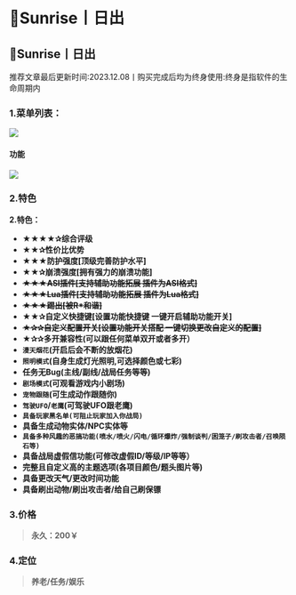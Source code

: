 # 🌄Sunrise丨日出

## 🌄Sunrise丨日出

推荐文章最后更新时间:2023.12.08丨购买完成后均为终身使用:终身是指软件的生命周期内

### **1.菜单列表：** <a href="#id-1.-cai-dan-lie-biao" id="id-1.-cai-dan-lie-biao"></a>

![](https://docs.hzz.im/\~gitbook/image?url=https%3A%2F%2F1382592200-files.gitbook.io%2F%7E%2Ffiles%2Fv0%2Fb%2Fgitbook-x-prod.appspot.com%2Fo%2Fspaces%252F7YXEHggLzaiKwZjRSOD4%252Fuploads%252Fydx8vqX8RgeEnhKCyPWL%252Fsunrise%25202.0.png%3Falt%3Dmedia%26token%3Da1d59a3c-89f5-44f0-8246-6837509fe893\&width=768\&dpr=4\&quality=100\&sign=5da92325\&sv=1)

#### **功能** <a href="#gong-neng-tu" id="gong-neng-tu"></a>

![](https://docs.hzz.im/\~gitbook/image?url=https%3A%2F%2F1382592200-files.gitbook.io%2F%7E%2Ffiles%2Fv0%2Fb%2Fgitbook-x-prod.appspot.com%2Fo%2Fspaces%252F7YXEHggLzaiKwZjRSOD4%252Fuploads%252FVaoBzQQ7O8ty0691rpxQ%252FRDR2-SunRise%25E6%2597%25A5%25E5%2587%25BA-%25E5%258A%259F%25E8%2583%25BD%25E5%25B1%2595%25E7%25A4%25BA.png%3Falt%3Dmedia%26token%3D117484e0-49a4-430d-80d6-1e2fabe7e9e5\&width=768\&dpr=4\&quality=100\&sign=f65b354b\&sv=1)

### **2.特色** <a href="#id-2.-te-se" id="id-2.-te-se"></a>

**2.特色：**

* **★★★★✰综合评级**
* **★★✰性价比优势**
* **★★★防护强度\[顶级完善防护水平]**
* **★★✰崩溃强度\[拥有强力的崩溃功能]**
* ~~**★★★ASI插件\[支持辅助功能拓展 插件为ASI格式]**~~
* ~~**★★★Lua插件\[支持辅助功能拓展 插件为Lua格式]**~~
* ~~**★★★踢出\[被R\*和谐]**~~
* **★★✰自定义快捷键\[设置功能快捷键 一键开启辅助功能开关]**
* ~~**★✰✰自定义配置开关\[设置功能开关搭配 一键切换更改自定义的配置]**~~
* **★✰✰多开兼容性(可以跟任何菜单双开或者多开）**
* **`漫天烟花`(开启后会不断的放烟花)**
* **`照明模式`(自身生成灯光照明,可选择颜色或七彩)**
* **任务无Bug(主线/副线/战局任务等等)**
* **`剧场模式`(可观看游戏内小剧场)**
* **`宠物跟随`(可生成动作跟随你)**
* **`驾驶UFO`/`老鹰`(可驾驶UFO跟老鹰)**
* **`具备玩家黑名单(可阻止玩家加入你战局)`**
* **具备生成动物实体/NPC实体等**
* **`具备多种风趣的恶搞功能(喷水/喷火/闪电/循环爆炸/强制谈判/困笼子/刷攻击者/召唤陨石等)`**
* **具备战局虚假信功能(可修改虚假ID/等级/IP等等）**
* **完整且自定义高的主题选项(各项目颜色/题头图片等)**
* **具备更改天气/更改时间功能**
* **具备刷出动物/刷出攻击者/给自己刷保镖**

### **3.价格** <a href="#id-3.-jia-ge" id="id-3.-jia-ge"></a>

> **永久：200￥**

### **4.定位** <a href="#id-4.-ding-wei" id="id-4.-ding-wei"></a>

> **养老/任务/娱乐**
